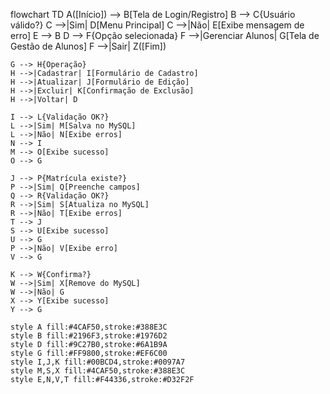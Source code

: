 flowchart TD
    A([Início]) --> B[Tela de Login/Registro]
    B --> C{Usuário válido?}
    C -->|Sim| D[Menu Principal]
    C -->|Não| E[Exibe mensagem de erro]
    E --> B
    D --> F{Opção selecionada}
    F -->|Gerenciar Alunos| G[Tela de Gestão de Alunos]
    F -->|Sair| Z([Fim])
    
    G --> H{Operação}
    H -->|Cadastrar| I[Formulário de Cadastro]
    H -->|Atualizar| J[Formulário de Edição]
    H -->|Excluir| K[Confirmação de Exclusão]
    H -->|Voltar| D
    
    I --> L{Validação OK?}
    L -->|Sim| M[Salva no MySQL]
    L -->|Não| N[Exibe erros]
    N --> I
    M --> O[Exibe sucesso]
    O --> G
    
    J --> P{Matrícula existe?}
    P -->|Sim| Q[Preenche campos]
    Q --> R{Validação OK?}
    R -->|Sim| S[Atualiza no MySQL]
    R -->|Não| T[Exibe erros]
    T --> J
    S --> U[Exibe sucesso]
    U --> G
    P -->|Não| V[Exibe erro]
    V --> G
    
    K --> W{Confirma?}
    W -->|Sim| X[Remove do MySQL]
    W -->|Não| G
    X --> Y[Exibe sucesso]
    Y --> G
    
    style A fill:#4CAF50,stroke:#388E3C
    style B fill:#2196F3,stroke:#1976D2
    style D fill:#9C27B0,stroke:#6A1B9A
    style G fill:#FF9800,stroke:#EF6C00
    style I,J,K fill:#00BCD4,stroke:#0097A7
    style M,S,X fill:#4CAF50,stroke:#388E3C
    style E,N,V,T fill:#F44336,stroke:#D32F2F